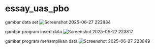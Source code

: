 # essay_uas_pbo
gambar data set
![Screenshot 2025-06-27 223834](https://github.com/user-attachments/assets/f5ffca39-9894-4f01-b248-0349ee0f99b2)

gambar program insert data
![Screenshot 2025-06-27 223817](https://github.com/user-attachments/assets/6e6324be-8bdb-4720-a6ed-196a35b05366)

gambar program menampilkan data
![Screenshot 2025-06-27 223849](https://github.com/user-attachments/assets/662d665b-dc5f-4a7d-b7cf-db872573bb93)

